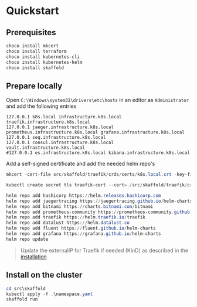 # Quickstart

## Prerequisites

```powershell
choco install mkcert
choco install terraform
choco install kubernetes-cli
choco install kubernetes-helm
choco install skaffold
```

## Prepare locally

Open `C:\Windows\system32\drivers\etc\hosts` in an editor as `Administrator` and add the following entries

```text
127.0.0.1 k8s.local infrastructure.k8s.local traefik.infrastructure.k8s.local
127.0.0.1 jaeger.infrastructure.k8s.local prometheus.infrastructure.k8s.local grafana.infrastructure.k8s.local
127.0.0.1 seq.infrastructure.k8s.local
127.0.0.1 consul.infrastructure.k8s.local vault.infrastructure.k8s.local
#127.0.0.1 es.infrastructure.k8s.local kibana.infrastructure.k8s.local
```

Add a self-signed certificate and add the needed helm repo's

```powershell
mkcert -cert-file src/skaffold/traefik/crds/certs/k8s.local.crt -key-file src/skaffold/traefik/crds/certs/k8s.local.key k8s.local *.k8s.local infrastructure.k8s.local *.infrastructure.k8s.local

kubectl create secret tls traefik-cert --cert=./src/skaffold/traefik/crds/certs/k8s.local.crt --key=./src/skaffold/traefik/crds/certs/k8s.local.key --dry-run=client -o yaml > ./src/skaffold/traefik/crds/certs/certs.yaml

helm repo add hashicorp https://helm.releases.hashicorp.com
helm repo add jaegertracing https://jaegertracing.github.io/helm-charts
helm repo add bitnami https://charts.bitnami.com/bitnami
helm repo add prometheus-community https://prometheus-community.github.io/helm-charts
helm repo add traefik https://helm.traefik.io/traefik
helm repo add datalust https://helm.datalust.co
helm repo add fluent https://fluent.github.io/helm-charts
helm repo add grafana https://grafana.github.io/helm-charts
helm repo update
```

> Update the externalIP for Traefik if needed (KinD) as described in the [installation](../installation/#traefik-external-ip-kind)

## Install on the cluster

```powershell
cd src\skaffold
kubectl apply -f .\namespace.yaml
skaffold run
```
